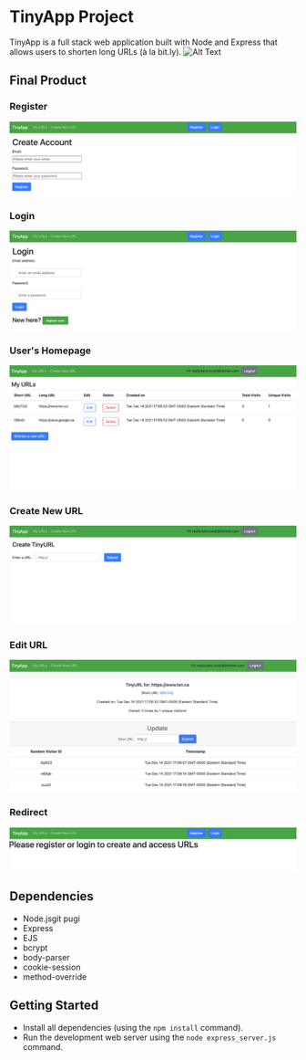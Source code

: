 # TinyApp Project

TinyApp is a full stack web application built with Node and Express that allows users to shorten long URLs (à la bit.ly).
![Alt Text](https://media.giphy.com/media/vFKqnCdLPNOKc/giphy.gif)

## Final Product


### Register
![register](https://github.com/wentingzoe/tinyapp/blob/master/docs/register.png)

### Login
![login](https://github.com/wentingzoe/tinyapp/blob/master/docs/login.png)

### User's Homepage 
![homepage](https://github.com/wentingzoe/tinyapp/blob/master/docs/homepage.png)

### Create New URL
![createURL](https://github.com/wentingzoe/tinyapp/blob/master/docs/createURL.png)

### Edit URL
![shortURL](https://github.com/wentingzoe/tinyapp/blob/master/docs/shortURL.png)

### Redirect
![redirect](https://github.com/wentingzoe/tinyapp/blob/master/docs/redirectpage.png)

## Dependencies

- Node.jsgit pugi
- Express
- EJS
- bcrypt
- body-parser
- cookie-session
- method-override 


## Getting Started

- Install all dependencies (using the `npm install` command).
- Run the development web server using the `node express_server.js` command.
